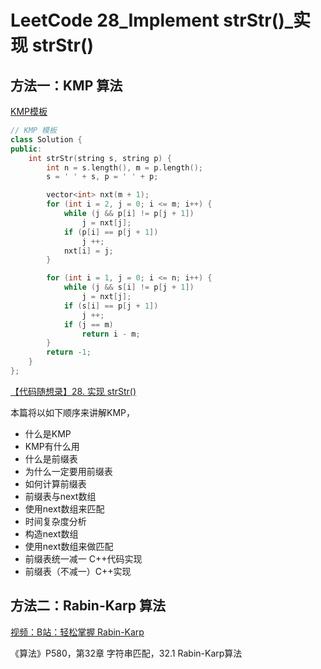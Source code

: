 # LeetCode 28_Implement strStr()_实现 strStr()

## 方法一：KMP 算法

[KMP模板](https://www.acwing.com/file_system/file/content/whole/index/content/2174696/)

```cpp
// KMP 模板
class Solution {
public:
    int strStr(string s, string p) {
        int n = s.length(), m = p.length();
        s = ' ' + s, p = ' ' + p;

        vector<int> nxt(m + 1);
        for (int i = 2, j = 0; i <= m; i++) {
            while (j && p[i] != p[j + 1])
                j = nxt[j];
            if (p[i] == p[j + 1])
                j ++;
            nxt[i] = j;
        }

        for (int i = 1, j = 0; i <= n; i++) {
            while (j && s[i] != p[j + 1])
                j = nxt[j];
            if (s[i] == p[j + 1])
                j ++;
            if (j == m)
                return i - m;
        }
        return -1;
    }
};
```

[【代码随想录】28. 实现 strStr()](https://programmercarl.com/0028.%E5%AE%9E%E7%8E%B0strStr.html#%E5%85%B6%E4%BB%96%E8%AF%AD%E8%A8%80%E7%89%88%E6%9C%AC)

本篇将以如下顺序来讲解KMP，
- 什么是KMP
- KMP有什么用
- 什么是前缀表
- 为什么一定要用前缀表
- 如何计算前缀表
- 前缀表与next数组
- 使用next数组来匹配
- 时间复杂度分析
- 构造next数组
- 使用next数组来做匹配
- 前缀表统一减一 C++代码实现
- 前缀表（不减一）C++实现

## 方法二：Rabin-Karp 算法

[视频：B站：轻松掌握 Rabin-Karp](https://www.bilibili.com/video/av81581026)


《算法》P580，第32章 字符串匹配，32.1 Rabin-Karp算法

